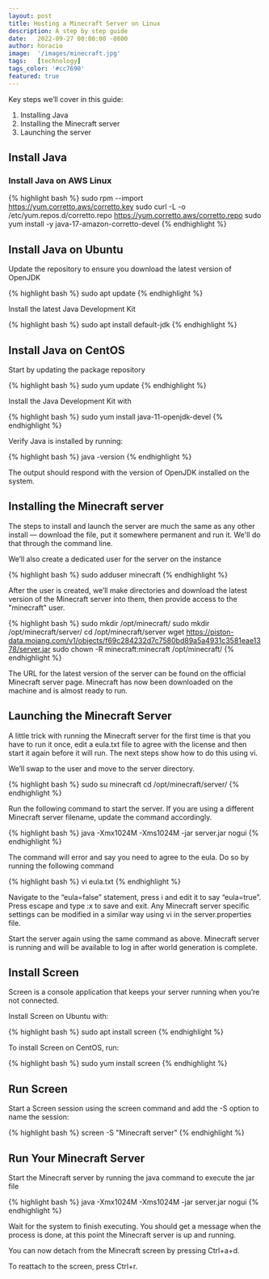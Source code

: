 ```yaml
---
layout: post
title: Hosting a Minecraft Server on Linux
description: A step by step guide
date:   2022-09-27 00:00:00 -0800
author: horacio 
image:  '/images/minecraft.jpg'
tags:   [technology]
tags_color: '#cc7690'
featured: true
---
```

Key steps we’ll cover in this guide:

1. Installing Java
2. Installing the Minecraft server
3. Launching the server

## Install Java
### Install Java on AWS Linux

{% highlight bash %}
sudo rpm --import https://yum.corretto.aws/corretto.key
sudo curl -L -o /etc/yum.repos.d/corretto.repo https://yum.corretto.aws/corretto.repo
sudo yum install -y java-17-amazon-corretto-devel
{% endhighlight %}

## Install Java on Ubuntu
Update the repository to ensure you download the latest version of OpenJDK

{% highlight bash %}
sudo apt update
{% endhighlight %}

Install the latest Java Development Kit

{% highlight bash %}
sudo apt install default-jdk
{% endhighlight %}

## Install Java on CentOS
Start by updating the package repository

{% highlight bash %}
sudo yum update
{% endhighlight %}

Install the Java Development Kit with

{% highlight bash %}
sudo yum install java-11-openjdk-devel
{% endhighlight %}

Verify Java is installed by running:

{% highlight bash %}
java -version
{% endhighlight %}

The output should respond with the version of OpenJDK installed on the system.

## Installing the Minecraft server

The steps to install and launch the server are much the same as any other install — download the file, put it somewhere permanent and run it. We'll do that through the command line.

We’ll also create a dedicated user for the server on the instance

{% highlight bash %}
sudo adduser minecraft
{% endhighlight %}

After the user is created, we’ll make directories and download the latest version of the Minecraft server into them, then provide access to the "minecraft" user.

{% highlight bash %}
sudo mkdir /opt/minecraft/
sudo mkdir /opt/minecraft/server/
cd /opt/minecraft/server
wget https://piston-data.mojang.com/v1/objects/f69c284232d7c7580bd89a5a4931c3581eae1378/server.jar
sudo chown -R minecraft:minecraft /opt/minecraft/
{% endhighlight %}

The URL for the latest version of the server can be found on the official Minecraft server page. Minecraft has now been downloaded on the machine and is almost ready to run.

## Launching the Minecraft Server
A little trick with running the Minecraft server for the first time is that you have to run it once, edit a eula.txt file to agree with the license and then start it again before it will run. The next steps show how to do this using vi.

We’ll swap to the user and move to the server directory.

{% highlight bash %}
sudo su minecraft
cd /opt/minecraft/server/
{% endhighlight %}

Run the following command to start the server. If you are using a different Minecraft server filename, update the command accordingly.

{% highlight bash %}
java -Xmx1024M -Xms1024M -jar server.jar nogui
{% endhighlight %}

The command will error and say you need to agree to the eula. Do so by running the following command

{% highlight bash %}
vi eula.txt
{% endhighlight %}

Navigate to the “eula=false” statement, press i and edit it to say “eula=true”. Press escape and type :x to save and exit. Any Minecraft server specific settings can be modified in a similar way using vi in the server.properties file.

Start the server again using the same command as above. Minecraft server is running and will be available to log in after world generation is complete.

## Install Screen
Screen is a console application that keeps your server running when you’re not connected.

Install Screen on Ubuntu with:

{% highlight bash %}
sudo apt install screen
{% endhighlight %}

To install Screen on CentOS, run:

{% highlight bash %}
sudo yum install screen
{% endhighlight %}

## Run Screen
Start a Screen session using the screen command and add the -S option to name the session:

{% highlight bash %}
screen -S "Minecraft server"
{% endhighlight %}

## Run Your Minecraft Server
Start the Minecraft server by running the java command to execute the jar file

{% highlight bash %}
java -Xmx1024M -Xms1024M -jar server.jar nogui
{% endhighlight %}

Wait for the system to finish executing. You should get a message when the process is done, at this point the Minecraft server is up and running.

You can now detach from the Minecraft screen by pressing Ctrl+a+d.

To reattach to the screen, press Ctrl+r.

